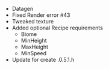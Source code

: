 - Datagen
- Fixed Render error #43
- Tweaked texture
- Added optional Recipe requirements
    - Biome
    - MinHeight
    - MaxHeight
    - MinSpeed
- Update for create .0.5.1.h